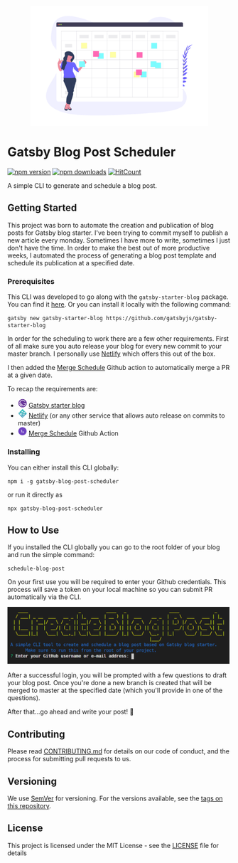 <p align="center"><img src="./assets/schedule.png" width="400" alt="blog post scheduler"/></p>

# Gatsby Blog Post Scheduler

[![npm version](https://img.shields.io/npm/v/gatsby-blog-post-scheduler.svg?style=flat-square)](https://www.npmjs.com/package/gatsby-blog-post-scheduler)
[![npm downloads](https://img.shields.io/npm/dm/gatsby-blog-post-scheduler.svg?style=flat-square)](https://www.npmjs.com/package/gatsby-blog-post-scheduler)
[![HitCount](http://hits.dwyl.com/Gabri3l/gatsby-blog-post-scheduler.svg)](http://hits.dwyl.com/Gabri3l/gatsby-blog-post-scheduler)

A simple CLI to generate and schedule a blog post.

## Getting Started

This project was born to automate the creation and publication of blog posts for Gatsby blog starter. I've been trying to commit myself to publish a new article every monday. Sometimes I have more to write, sometimes I just don't have the time. In order to make the best out of more productive weeks, I automated the process of generating a blog post template and schedule its publication at a specified date.

### Prerequisites

This CLI was developed to go along with the `gatsby-starter-blog` package. You can find it [here](https://www.gatsbyjs.org/starters/gatsbyjs/gatsby-starter-blog/). Or you can install it locally with the following command:

```shell
gatsby new gatsby-starter-blog https://github.com/gatsbyjs/gatsby-starter-blog
```

In order for the scheduling to work there are a few other requirements. First of all make sure you auto release your blog for every new commit to your master branch. I personally use [Netlify](https://www.netlify.com/) which offers this out of the box.

I then added the [Merge Schedule](https://github.com/marketplace/actions/merge-schedule) Github action to automatically merge a PR at a given date.

To recap the requirements are:

- <img src="./assets/gatsby.png" alt="Gatsby" class="css-i6czq3" width="20"> [Gatsby starter blog](https://www.gatsbyjs.org/starters/gatsbyjs/gatsby-starter-blog/)
- <img src="./assets/netlify.png" alt="Netlify" width="20"> [Netlify](https://www.netlify.com/) (or any other service that allows auto release on commits to master)
- <img src="./assets/merge-schedule.png" alt="Netlify" width="20"> [Merge Schedule](https://github.com/marketplace/actions/merge-schedule) Github Action

### Installing

You can either install this CLI globally:

```shell
npm i -g gatsby-blog-post-scheduler
```

or run it directly as

```shell
npx gatsby-blog-post-scheduler
```

## How to Use

If you installed the CLI globally you can go to the root folder of your blog and run the simple command:

```shell
schedule-blog-post
```

On your first use you will be required to enter your Github credentials. This process will save a token on your local machine so you can submit PR automatically via the CLI.

<img src="./assets/intro.PNG" alt="github credentials" width="500"/>

After a successful login, you will be prompted with a few questions to draft your blog post. Once you're done a new branch is created that will be merged to master at the specified date (which you'll provide in one of the questions).

After that...go ahead and write your post! :tada:

## Contributing

Please read [CONTRIBUTING.md]() for details on our code of conduct, and the process for submitting pull requests to us.

## Versioning

We use [SemVer](http://semver.org/) for versioning. For the versions available, see the [tags on this repository](https://github.com/Gabri3l/gatsby-blog-post-scheduler/tags).

## License

This project is licensed under the MIT License - see the [LICENSE](LICENSE) file for details
